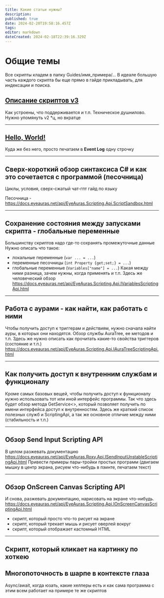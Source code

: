```yaml
---
title: Какие статьи нужны?
description: 
published: true
date: 2024-02-20T19:58:16.457Z
tags: 
editor: markdown
dateCreated: 2024-02-18T22:39:16.329Z
---
```


# Общие темы
Все скрипты кладем в папку Guides/имя_примера/...
В идеале большую часть каждого скрипта бы еще прямо в гайде прикладывать, для индексации и поиска.

## [Описание скриптов v3](/ru/scripting/getting-started) 
Как устроены, что поддерживается и т.п. Техническое душнилово.  
Нужно упомянуть v2 *ц, но вкратце

---

## [Hello, World!](/ru/scripting/examples/basic/hello-world)
Куда же без него, просто печатаем в **Event Log** одну строчку

---


## Сверх-короткий обзор синтаксиса C# и как это сочетается с программой (песочница)
Циклы, условия, сверх-сжатый чат-гпт гайд по языку

Песочница - https://docs.eyeauras.net/api/EyeAuras.Scripting.Api.ScriptSandbox.html

---

## Сохранение состояния между запусками скрипта - глобальные переменные
Большинству скриптов надо где-то сохранять промежуточные данные
Нужно описать что такое: 
- локальные переменные (`var ... = ...`)
- переменные песочницы (`int Property {get;set;} = ...`)
- глобальные переменные (`Variables["name"] = ...`)
Какая между ними разница, зачем нужны, когда применять и т.п.
Здесь же человеческий обзор https://docs.eyeauras.net/api/EyeAuras.Scripting.Api.IVariablesScriptingApi.html

---

## Работа с аурами - как найти, как работать с ними
Чтобы получить доступ к триггерам и действиям, нужно сначала найти ауры, в которых они находятся.
Обзор службы AuraTree, ее методов и т.п. Здесь же нужно описать как прочитать какие-то свойства триггеров (состояние и т.п.)
https://docs.eyeauras.net/api/EyeAuras.Scripting.Api.IAuraTreeScriptingApi.html

---

## Как получить доступ к внутренним службам и функционалу
Кроме самых базовых вещей, чтобы получить доступ к функционалу нужно использовать тот или иной интерфейс программы. 
Так что здесь будет обзор метода GetService<>, который позволяет получить по имени интерфейса доступ к внутренностям.
Здесь же краткий список полезных служб и ScriptingApi, а так же основное отличие между ними (стабильность и т.п.)

---

## Обзор Send Input Scripting API
В целом разжевать документацию https://docs.eyeauras.net/api/EyeAuras.Roxy.Api.ISendInputUnstableScriptingApi.html
Привести примеры пары-тройки простых программ (двигаем мышку в центр экрана, рисуем что-нибудь в пэинте, печатаем текст)

---

## Обзор OnScreen Canvas Scripting API
И снова, разжевать документацию, нарисовать на экране что-нибудь. https://docs.eyeauras.net/api/EyeAuras.Scripting.Api.IOnScreenCanvasScriptingApi.html
- скрипт, который просто что-то рисует на экране
- скрипт, который трекает мышь и рисует оверлей вокруг
- скрипт, который отображает кастомный HTML

---

## Скрипт, который кликает на картинку по хоткею

## Многопоточность в шарпе в контексте глаза
Async/await, когда юзать, какие хелперы есть и как сама программа с этим всем работает на примере те же скриптов

